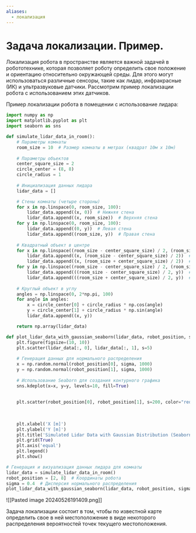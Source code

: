 ```yaml
---
aliases:
  - локализация
---
```

# Задача локализации. Пример.

Локализация робота в пространстве является важной задачей в робототехнике, которая позволяет роботу определить свое положение и ориентацию относительно окружающей среды. Для этого могут использоваться различные сенсоры, такие как лидар, инфракрасные (ИК) и ультразвуковые датчики. Рассмотрим пример локализации робота с использованием этих датчиков.

Пример локализации робота в помещении с использование лидара:

```python
import numpy as np
import matplotlib.pyplot as plt
import seaborn as sns

def simulate_lidar_data_in_room():
    # Параметры комнаты
    room_size = 10  # Размер комнаты в метрах (квадрат 10м x 10м)
    
    # Параметры объектов
    center_square_size = 2
    circle_center = (8, 8)
    circle_radius = 1
    
    # Инициализация данных лидара
    lidar_data = []

    # Стены комнаты (четыре стороны)
    for x in np.linspace(0, room_size, 100):
        lidar_data.append((x, 0))  # Нижняя стена
        lidar_data.append((x, room_size))  # Верхняя стена
    for y in np.linspace(0, room_size, 100):
        lidar_data.append((0, y))  # Левая стена
        lidar_data.append((room_size, y))  # Правая стена
    
    # Квадратный объект в центре
    for x in np.linspace((room_size - center_square_size) / 2, (room_size + center_square_size) / 2, 50):
        lidar_data.append((x, (room_size - center_square_size) / 2))  # Нижняя грань
        lidar_data.append((x, (room_size + center_square_size) / 2))  # Верхняя грань
    for y in np.linspace((room_size - center_square_size) / 2, (room_size + center_square_size) / 2, 50):
        lidar_data.append(((room_size - center_square_size) / 2, y))  # Левая грань
        lidar_data.append(((room_size + center_square_size) / 2, y))  # Правая грань
    
    # Круглый объект в углу
    angles = np.linspace(0, 2*np.pi, 100)
    for angle in angles:
        x = circle_center[0] + circle_radius * np.cos(angle)
        y = circle_center[1] + circle_radius * np.sin(angle)
        lidar_data.append((x, y))

    return np.array(lidar_data)

def plot_lidar_data_with_gaussian_seaborn(lidar_data, robot_position, sigma):
    plt.figure(figsize=(10, 10))
    plt.scatter(lidar_data[:, 0], lidar_data[:, 1], s=5)
    
    # Генерация данных для нормального распределения
    x = np.random.normal(robot_position[0], sigma, 1000)
    y = np.random.normal(robot_position[1], sigma, 1000)
    
    # Использование Seaborn для создания контурного графика
    sns.kdeplot(x=x, y=y, levels=10, fill=True)
    
    
    plt.scatter(robot_position[0], robot_position[1], s=200, color="red", label="Robot")
    
    
    
    plt.xlabel('X [m]')
    plt.ylabel('Y [m]')
    plt.title('Simulated Lidar Data with Gaussian Distribution (Seaborn)')
    plt.grid(True)
    plt.axis('equal')
    plt.legend()
    plt.show()

# Генерация и визуализация данных лидара для комнаты
lidar_data = simulate_lidar_data_in_room()
robot_position = [2, 8]  # Координаты робота
sigma = 0.4  # Дисперсия нормального распределения
plot_lidar_data_with_gaussian_seaborn(lidar_data, robot_position, sigma)

```

![[Pasted image 20240526191409.png]]

Задача локализации состоит в том, чтобы по известной карте определить свое в ней местоположение в виде некоторого распределения вероятностей точек текущего местоположения.